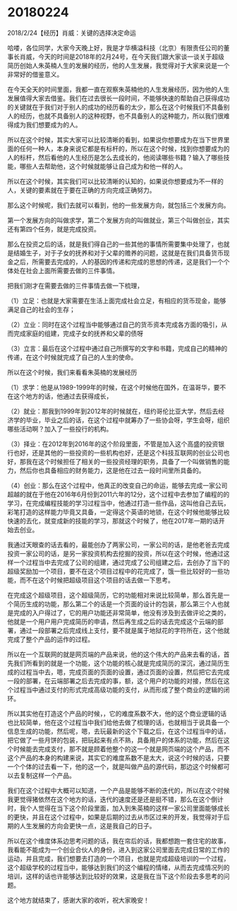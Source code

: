 # 20180224

2018/2/24【经历】肖威：关键的选择决定命运

哈喽，各位同学，大家今天晚上好，我是才华横溢科技（北京）有限责任公司的董事长肖威，今天的时间是2018年的2月24号，在今天我们跟大家谈一谈关于超级简历创始人朱英楠人生的发展的经历，他的人生发展，我觉得对于大家来说是一个非常好的借鉴意义。

在今天全天的时间里面，我都一直在观察朱英楠他的人生发展经历，因为他的人生发展值得大家去借鉴。我们在过去很长一段时间，不能够快速的帮助自己获得成功的关键就在于我们对于别人的成功的经历看的太少，那么在这个时候我们不具备别人的经历，也就不具备别人的这种视野，也不具备别人的这种能力，所以我们很难得成为我们想要成为的人。

所以在这个时候，其实大家可以比较清晰的看到，如果说你想要成为在当下世界里面的任何一种人，本身来说它都是有标杆的，所以在这个时候，找到你想要成为的人的标杆，然后看他的人生经历是怎么去成长的，他阅读哪些书籍？输入了哪些技能，哪些人去帮助他，这个时候就能够让自己成为和他一样的人。

所以在这个时候，其实我们可以比较清晰的认知的，如果说你想要成为不一样的人，关键的要素就在于要在正确的方向完成正确努力。

那么这个时候呢，我们去就可以看到，他的一些发展方向，就包括三个发展方向。

第一个发展方向的叫做求学，第二个发展方向的叫做就业，第三个叫做创业，其实还有第四个任务，就是完成投资。

那么在投资之后的话，就是我们得自己的一些其他的事情所需要集中处理了，也就是结婚生子，对于子女的抚养和对于父辈的赡养的问题，这就是在我们具备货币现金之后，所需要去完成的，人的基因的传递和完成的思想的传递，这是我们一个个体处在社会上面所需要去做的三件事情。

把我们刚才在需要去做的三件事情去做一下梳理，

（1）立足：也就是大家需要在生活上面完成社会立足，有相应的货币现金，能够满足自己的社会的生存；

（2）立业：同时在这个过程当中能够通过自己的货币资本完成各方面的吸引，从而完成家庭的组建，完成子女的抚养和父辈的债呀

（3）立言：最后在这个过程中通过自己所撰写的文字和书籍，完成自己的精神的传递，在这个时候就完成了自己的人生的使命。

所以在这个时候，我们来看看朱英楠的发展经历

（1）求学：他是从1989-1999年的时候，在这个时候他在国外，在温哥华，要不在这个地方的话，他通过去获得成长，

（2）就业：那我到1999年到2012年的时候就在，纽约哥伦比亚大学，然后去经济学的毕业，毕业之后的话，在这个过程中就筹办了一些协会呀，学生会呀，组织哪些活动啊？加入了一些投行的机构。

（3）择业：在2012年到2016年的这个阶段里面，不管是加入这个高盛的投资银行也好，还是其他的一些投资的一些机构也好，还是这个科技互联网的创业公司也好，那我在这个时候担任了相关的一些投资经理的职务，具备了一个叫做销售的能力，然后你也具备相应的财务能力，这是他在过去一段时间里所具备的。

（4）创业：那么在这个过程中，他真正的改变自己的命运，能够去完成一家公司超越的就在于他在2016年6月份到2011六年的12分，这个过程中去参加了编程的的学习，在完成编程技能的学习过程当中，他通过打造一些作品，这叫他自己去玩，彩笔打造的这样能力毕竟又具备，一定得这个英语的地锁，在这个时候他能够比较快速的去化，就变成新的技能的学习，那就这个时候了，他在2017年一期的话开始去创业。

我通过天眼查的话去看的，最能创办了两家公司，一家公司的话，是他老爸去完成投资一家公司的话，是另一家投资机构去挖掘的投资，所以在这个时候，他通过这样一个过程当中去完成了公司的组建，通过完成了公司组建之后，去创办了当下的超级奖励加一个项目，要不在这个项目过程中的花完成了，饿一些比较好的一些功能，而不在这个时候把超级项目这个项目的话去做一下思考。

在完成这个超级项目，这个超级简历，它的功能相对来说比较简单，那么首先是一个简历生成的功能，那么第二个的话是一个页面的设计的包装，那么第三个人也就是完成的入户得过了，它的用户功能还非常简单，他没有涉及到去做评论之类的，他就是一个用户用户完成简历的申请，然后再生成之后的话去完成这个云端的部署，通过一段部署之后完成线上支付，要不就是属于地狱花的字符所在，这个他就完成了整个产品的运作的过程。

所以在一个互联网的就是网页端的产品来说，他的这个伟大的产品来去看的话，首先我们所看到的就是一个功能，这个功能的核心就是完成简历的深沉，通过简历生成的过程当中去，嗯，完成页面的页面的设置，通过页面的设置，然后把它去完成一段的部署，在云端部署之后去完成的事，额，这个用户的功能的对接，然后在这个过程当中通过支付的形式完成高级功能的支付，从而形成了整个商业的逻辑的闭环。

所以其实他在打造这个产品的时候，，它的难度系数不大，他的这个商业逻辑的话也比较简单，他在这个过程当中我们给他去做了梳理的话，也就相当于说具备一个信息生成的功能，然后呢，嗯，去玩最新的这个下载之后，在这个过程当中的话，把它做了一些月饼的包装，把玩起来有点不熟，具备用户的体系的功能，然后在这个时候能去完成支付，那不就是顾着他整个的这一个就是网页端的这个产品，而不这个产品的本身的构建来说，其实它的难度系数不是太大，说这个时候的话，只要一个个体的过去看一下，他的这一个，就是叫做产品的源代码，那边这个时候都可以去复制这样一个产品。

我们在这个过程中大概可以知道，一个产品是能够不断的迭代的，所以在这个时候我更觉得猪依然在这个地方的话，迭代的速度还是还是挺不错，那么在这个倒计时，我个人觉得在当下这个阶段里面，加入到朱英楠的这样一家公司里面能够成长的更快，并且在这个过程中，如果是后期的过去从市区过来的开发，我觉得对于后期的人生发展的方向会更快一点，这是我自己的日子。

所以在这个维度体系边思考问题的话，我在帘后的话，我都想跑一套住宅的故事，我看能不能成为一个创业合伙人的身份，进入到这家公司里面去完成日常的工作的运动，并且完成，我们想要去打造的一个项目，也就是完成超级培训的一个过程，这个超级学校的过程当中，能够达到我们的这个编程的情绪，从而去完成情况列的培训，这样的话也许能够达到比较好的效果，这是我在当下这个阶段去多思考的问题。

这个地方就结束了，感谢大家的收听，祝大家晚安！
